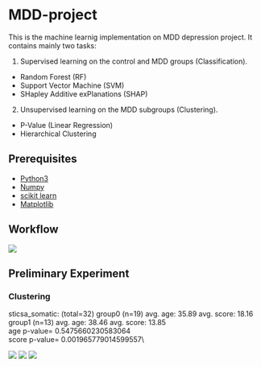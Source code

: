 # MDD-project
This is the machine learnig implementation on MDD depression project. It contains mainly two tasks:
1. Supervised learning on the control and MDD groups (Classification).
* Random Forest (RF)
* Support Vector Machine (SVM)
* SHapley Additive exPlanations (SHAP) 
2. Unsupervised learning on the MDD subgroups (Clustering). 
* P-Value (Linear Regression)
* Hierarchical Clustering 
## Prerequisites
- [Python3](https://www.python.org/)
- [Numpy](https://numpy.org/)
- [scikit learn](https://scikit-learn.org)
- [Matplotlib](https://matplotlib.org/)

## Workflow
![](https://github.com/linbrainlab/MDD-project/blob/main/imgs/MDD_workflow.png)

## Preliminary Experiment

### Clustering
sticsa_somatic: (total=32)
group0 (n=19) avg. age:  35.89		avg. score: 18.16\
group1 (n=13) avg. age:  38.46		avg. score: 13.85\
age p-value= 0.5475660230583064\
score p-value= 0.001965779014599557\

![](https://github.com/linbrainlab/MDD-project/blob/main/imgs/Fig1.png)
![](https://github.com/linbrainlab/MDD-project/blob/main/imgs/Fig2.png)
![](https://github.com/linbrainlab/MDD-project/blob/main/imgs/Fig3.png)


